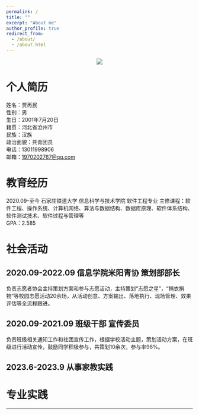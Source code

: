 ```yaml
---
permalink: /
title: ""
excerpt: "About me"
author_profile: true
redirect_from: 
  - /about/
  - /about.html
---
```


<div align="center"> <img src="https://metrics.lecoq.io/sun0225SUN?template=classic&config.timezone=Asia%2FShanghai"> </div>

个人简历
======
姓名：贾再民  
性别：男  
生日：2001年7月20日  
籍贯：河北省沧州市  
民族：汉族  
政治面貌：共青团员  
电话：13011998906  
邮箱：1970202767@qq.com  

教育经历
======
2020.09-至今 石家庄铁道大学 信息科学与技术学院 软件工程专业
主修课程：软件工程、操作系统、计算机网络、算法与数据结构、数据库原理、软件体系结构、 软件测试技术、软件过程与管理等  
GPA：2.585  

社会活动
======

2020.09-2022.09 信息学院米阳青协 策划部部长  
------

负责志愿者协会主持策划方案和参与志愿活动，主持策划“志愿之星”，“捐衣捐物”等校园志愿活动20余场，从活动创意、方案输出、落地执行、现场管理、效果评估等全流程跟进。

2020.09-2021.09 班级干部 宣传委员
------

负责班级相关通知工作和社团宣传工作，根据学校活动主题，策划活动方案，在班级进行活动宣传，鼓励同学积极参与，共策划10余次，参与率96%。  

2023.6-2023.9 从事家教实践
------

专业实践
======
 
------





